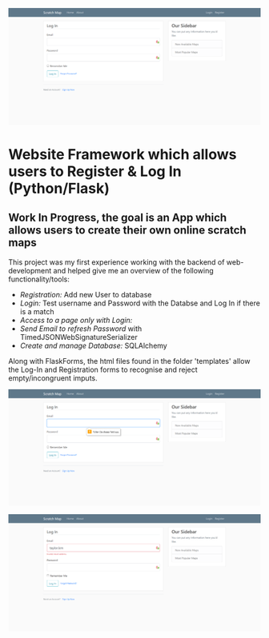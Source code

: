 
![](https://raw.githubusercontent.com/taylorkrn/scratchmap/main/Screenshot1.png)

# Website Framework which allows users to Register & Log In (Python/Flask)

## Work In Progress, the goal is an App which allows users to create their own online scratch maps

This project was my first experience working with the backend of web-development and helped give me an overview of the following functionality/tools:

- *Registration:* Add new User to database
- *Login:* Test username and Password with the Databse and Log In if there is a match
- *Access to a page only with Login:*
- *Send Email to refresh Password* with TimedJSONWebSignatureSerializer
- *Create and manage Database:* SQLAlchemy

Along with FlaskForms, the html files found in the folder 'templates' allow the Log-In and Registration forms to recognise and reject empty/incongruent imputs.

![](https://raw.githubusercontent.com/taylorkrn/scratchmap/main/Screenshot2.png)

![](https://raw.githubusercontent.com/taylorkrn/scratchmap/main/Screenshot3.png)
